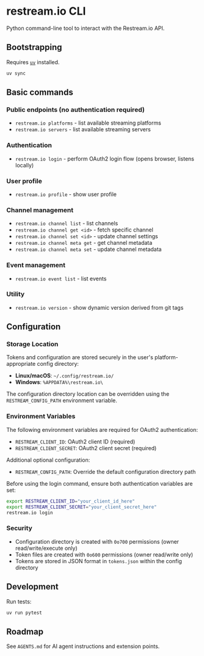 # restream.io CLI

Python command-line tool to interact with the Restream.io API.

## Bootstrapping

Requires [`uv`](https://docs.astral.sh/uv/) installed.

```bash
uv sync
```

## Basic commands

### Public endpoints (no authentication required)

- `restream.io platforms` - list available streaming platforms
- `restream.io servers` - list available streaming servers

### Authentication

- `restream.io login` - perform OAuth2 login flow (opens browser, listens locally)

### User profile

- `restream.io profile` - show user profile

### Channel management

- `restream.io channel list` - list channels
- `restream.io channel get <id>` - fetch specific channel
- `restream.io channel set <id>` - update channel settings
- `restream.io channel meta get` - get channel metadata
- `restream.io channel meta set` - update channel metadata

### Event management

- `restream.io event list` - list events

### Utility

- `restream.io version` - show dynamic version derived from git tags

## Configuration

### Storage Location

Tokens and configuration are stored securely in the user's platform-appropriate
config directory:
- **Linux/macOS**: `~/.config/restream.io/`
- **Windows**: `%APPDATA%\restream.io\`

The configuration directory location can be overridden using the
`RESTREAM_CONFIG_PATH` environment variable.

### Environment Variables

The following environment variables are required for OAuth2 authentication:

- `RESTREAM_CLIENT_ID`: OAuth2 client ID (required)
- `RESTREAM_CLIENT_SECRET`: OAuth2 client secret (required)

Additional optional configuration:

- `RESTREAM_CONFIG_PATH`: Override the default configuration directory
  path

Before using the login command, ensure both authentication variables are set:

```bash
export RESTREAM_CLIENT_ID="your_client_id_here"
export RESTREAM_CLIENT_SECRET="your_client_secret_here"
restream.io login
```

### Security

- Configuration directory is created with `0o700` permissions (owner
  read/write/execute only)
- Token files are created with `0o600` permissions (owner read/write only)
- Tokens are stored in JSON format in `tokens.json` within the config
  directory

## Development

Run tests:

```bash
uv run pytest
```

## Roadmap

See `AGENTS.md` for AI agent instructions and extension points.
